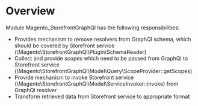 # Overview

Module Magento_StorefrontGraphQl has the following responsibilities:  

- Provides mechanism to remove resolvers from GraphQl schema, which should be covered by Storefront service (\Magento\StorefrontGraphQl\Plugin\SchemaReader)
- Collect and provide scopes which need to be passed from GraphQl to Storefront service (\Magento\StorefrontGraphQl\Model\Query\ScopeProvider::getScopes)
- Provide mechanism to invoke Storefront service (\Magento\StorefrontGraphQl\Model\ServiceInvoker::invoke) from GraphQl resolver
- Transform retrieved data from Storefront service to appropriate format
